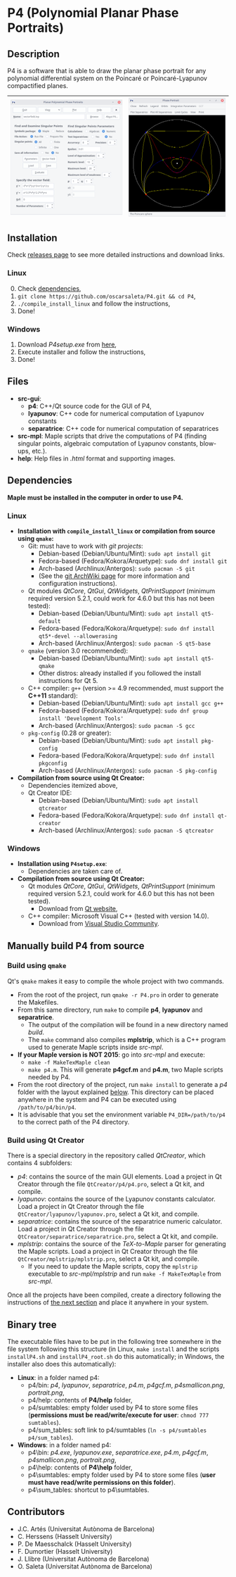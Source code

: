 <!--
    This file is part of P4 

    Copyright (C) 1996-2016  J.C. Artés, C. Herssens, P. De Maesschalck, 
                             F. Dumortier, J. Llibre, O. Saleta 

    P4 is free software: you can redistribute it and/or modify 
    it under the terms of the GNU Lesser General Public License as published 
    by the Free Software Foundation, either version 3 of the License, or 
    (at your option) any later version. 

    This program is distributed in the hope that it will be useful, 
    but WITHOUT ANY WARRANTY; without even the implied warranty of 
    MERCHANTABILITY or FITNESS FOR A PARTICULAR PURPOSE.  See the 
    GNU Lesser General Public License for more details. 

    You should have received a copy of the GNU Lesser General Public License 
    along with this program.  If not, see <http://www.gnu.org/licenses/>. 
-->

# P4 (Polynomial Planar Phase Portraits)

## Description

P4 is a software that is able to draw the planar phase portrait for any polynomial differential system on the Poincaré or Poincaré-Lyapunov compactified planes.

![Main window](help/screenshots/p4_main_window.png)|![Plot window](help/screenshots/p4_plot_poincare.png)
:-------------------------------------------------:|:---------------------------------------------------:




<!--
<img src="help/screenshots/p4_main_window.png" alt="file not found" height="430px"/>
<img src="help/screenshots/p4_plot_poincare.png" alt="file not found" height="430px" align="right"/>
-->
## Installation

Check <a href="https://github.com/oscarsaleta/P4/releases/latest">releases page</a> to see more detailed instructions and download links.

### Linux

0. Check <a href="#dependencies">dependencies</a>,
1. `git clone https://github.com/oscarsaleta/P4.git && cd P4`,
2. `./compile_install_linux` and follow the instructions,
3. Done!

### Windows

1. Download *P4setup.exe* from <a href="https://github.com/oscarsaleta/P4/releases/latest">here</a>,
2. Execute installer and follow the instructions,
3. Done!

## Files

* **src-gui**:
    * **p4**: C++/Qt source code for the GUI of P4,
    * **lyapunov**: C++ code for numerical computation of Lyapunov constants
    * **separatrice**: C++ code for numerical computation of separatrices
* **src-mpl**: Maple scripts that drive the computations of P4 (finding singular points, algebraic computation of Lyapunov constants, blow-ups, etc.).
* **help**: Help files in *.html* format and supporting images.

## Dependencies

**Maple must be installed in the computer in order to use P4.**

### Linux

* **Installation with `compile_install_linux` or compilation from source using `qmake`:**
    - Git: must have to work with *git projects*:
        + Debian-based (Debian/Ubuntu/Mint): `sudo apt install git`
        + Fedora-based (Fedora/Kokora/Arquetype): `sudo dnf install git`
        + Arch-based (Archlinux/Antergos): `sudo pacman -S git`
        + (See the <a href="https://wiki.archlinux.org/index.php/git">git ArchWiki page</a> for more information and configuration instructions).
	- Qt modules *QtCore*, *QtGui*, *QtWidgets*, *QtPrintSupport* (minimum required version 5.2.1, could work for 4.6.0 but this has not been tested):
        + Debian-based (Debian/Ubuntu/Mint): `sudo apt install qt5-default`
        + Fedora-based (Fedora/Kokora/Arquetype): `sudo dnf install qt5*-devel --allowerasing`
        + Arch-based (Archlinux/Antergos): `sudo pacman -S qt5-base`
	- `qmake` (version 3.0 recommended):
        + Debian-based (Debian/Ubuntu/Mint): `sudo apt install qt5-qmake`
        + Other distros: already installed if you followed the install instructions for Qt 5.
	- C++ compiler: `g++` (version >= 4.9 recommended, must support the **C++11** standard):
        + Debian-based (Debian/Ubuntu/Mint): `sudo apt install gcc g++`
        + Fedora-based (Fedora/Kokora/Arquetype): `sudo dnf group install 'Development Tools'`
        + Arch-based (Archlinux/Antergos): `sudo pacman -S gcc`
    - `pkg-config` (0.28 or greater):
        + Debian-based (Debian/Ubuntu/Mint): `sudo apt install pkg-config`
        + Fedora-based (Fedora/Kokora/Arquetype): `sudo dnf install pkgconfig`
        + Arch-based (Archlinux/Antergos): `sudo pacman -S pkg-config`
* **Compilation from source using Qt Creator:**
    - Dependencies itemized above,
	- Qt Creator IDE:
        + Debian-based (Debian/Ubuntu/Mint): `sudo apt install qtcreator`
        + Fedora-based (Fedora/Kokora/Arquetype): `sudo dnf install qt-creator`
        + Arch-based (Archlinux/Antergos): `sudo pacman -S qtcreator`
	
### Windows

* **Installation using `P4setup.exe`**:
	- Dependencies are taken care of.
* **Compilation from source using Qt Creator:**
	- Qt modules *QtCore*, *QtGui*, *QtWidgets*, *QtPrintSupport* (minimum required version 5.2.1, could work for 4.6.0 but this has not been tested).
        + Download from <a href="https://www.qt.io/">Qt website</a>,
	- C++ compiler: Microsoft Visual C++ (tested with version 14.0).
        + Download from <a href="https://www.visualstudio.com/vs/cplusplus/#downloadvs">Visual Studio Community</a>.

## Manually build P4 from source

### Build using `qmake`

Qt's `qmake` makes it easy to compile the whole project with two commands.

* From the root of the project, run `qmake -r P4.pro` in order to generate the Makefiles.
* From this same directory, run `make` to compile **p4**, **lyapunov** and **separatrice**.
    - The output of the compilation will be found in a new directory named *build*.
    - The `make` command also compiles **mplstrip**, which is a C++ program used to generate Maple scripts inside *src-mpl*.
* **If your Maple version is NOT 2015**: go into *src-mpl* and execute:
    - `make -f MakeTexMaple clean`
    - `make p4.m`. 
    This will generate **p4gcf.m** and **p4.m**, two Maple scripts needed by P4.
* From the root directory of the project, run `make install` to generate a *p4* folder with the layout explained <a href="#binary-tree">below</a>. This directory can be placed anywhere in the system and P4 can be executed using `/path/to/p4/bin/p4`.
* It is advisable that you set the environment variable `P4_DIR=/path/to/p4` to the correct path of the P4 directory.

### Build using Qt Creator

There is a special directory in the repository called *QtCreator*, which contains 4 subfolders:

* *p4*: contains the source of the main GUI elements. Load a project in Qt Creator through the file `QtCreator/p4/p4.pro`, select a Qt kit, and compile.
* *lyapunov*: contains the source of the Lyapunov constants calculator. Load a project in Qt Creator through the file `QtCreator/lyapunov/lyapunov.pro`, select a Qt kit, and compile.
* *separatrice*: contains the source of the separatrice numeric calculator. Load a project in Qt Creator through the file `QtCreator/separatrice/separatrice.pro`, select a Qt kit, and compile.
* *mplstrip*: contains the source of the *TeX-to-Maple* parser for generating the Maple scripts. Load a project in Qt Creator through the file `QtCreator/mplstrip/mplstrip.pro`, select a Qt kit, and compile.
    - If you need to update the Maple scripts, copy the `mplstrip` executable to *src-mpl/mplstrip* and run `make -f MakeTexMaple` from *src-mpl*.

Once all the projects have been compiled, create a directory following the instructions of <a href="#binary-tree">the next section</a> and place it anywhere in your system.

## Binary tree

The executable files have to be put in the following tree somewhere in the file system following this structure (in Linux, `make install` and the scripts `installP4.sh` and `installP4_root.sh` do this automatically; in Windows, the installer also does this automatically):

* **Linux**: in a folder named p4:
    * p4/bin: *p4*, *lyapunov*, *separatrice*, *p4.m*, *p4gcf.m*, *p4smallicon.png*, *portrait.png*,
    * p4/help: contents of **P4/help** folder,
    * p4/sumtables: empty folder used by P4 to store some files (**permissions must be read/write/execute for user**: `chmod 777 sumtables`).
    * p4/sum_tables: soft link to p4/sumtables (`ln -s p4/sumtables p4/sum_tables`).
* **Windows**: in a folder named p4:
    * p4\bin: *p4.exe*, *lyapunov.exe*, *separatrice.exe*, *p4.m*, *p4gcf.m*, *p4smallicon.png*, *portrait.png*,
    * p4\help: contents of **P4\help** folder,
    * p4\sumtables: empty folder used by P4 to store some files (**user must have read/write permissions on this folder**).
    * p4\sum_tables: shortcut to p4\sumtables.

## Contributors

- J.C. Artés (Universitat Autònoma de Barcelona)
- C. Herssens (Hasselt University)
- P. De Maesschalck (Hasselt University)
- F. Dumortier (Hasselt University)
- J. Llibre (Universitat Autònoma de Barcelona)
- O. Saleta (Universitat Autònoma de Barcelona)
